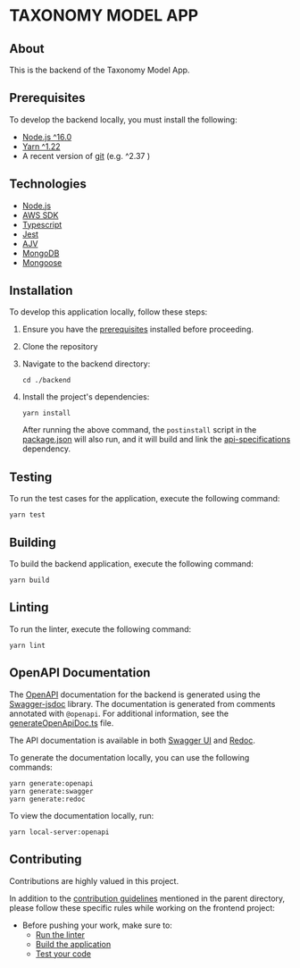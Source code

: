 # TAXONOMY MODEL APP

## About

This is the backend of the Taxonomy Model App.

## Prerequisites

To develop the backend locally, you must install the following:

* [Node.js ^16.0](https://nodejs.org/dist/latest-v16.x/)
* [Yarn ^1.22](https://classic.yarnpkg.com/en/) 
* A recent version of [git](https://git-scm.com/) (e.g. ^2.37 )

## Technologies

- [Node.js](https://nodejs.org)
- [AWS SDK](https://aws.amazon.com/sdk-for-javascript/)
- [Typescript](https://www.typescriptlang.org/)
- [Jest](https://jestjs.io/)
- [AJV](https://ajv.js.org/)
- [MongoDB](https://www.mongodb.com/)
- [Mongoose](https://mongoosejs.com/)

## Installation

To develop this application locally, follow these steps:

1. Ensure you have the [prerequisites](#prerequisites) installed before proceeding.

2. Clone the repository

3. Navigate to the backend directory:

    ```
    cd ./backend
    ```

4. Install the project's dependencies:

    ```
    yarn install
    ```

   After running the above command, the `postinstall` script in the [package.json](package.json) will also run, and it will build and link the [api-specifications](/api-specifications/readme.md) dependency.

## Testing

To run the test cases for the application, execute the following command:

```
yarn test
```

## Building

To build the backend application, execute the following command:

```
yarn build
```

## Linting

To run the linter, execute the following command:

```
yarn lint
```

## OpenAPI Documentation

The [OpenAPI](https://spec.openapis.org/oas/v3.1.0) documentation for the backend is generated using the [Swagger-jsdoc](https://www.npmjs.com/package/swagger-jsdoc) library. The documentation is generated from comments annotated with `@openapi`. For additional information, see the [generateOpenApiDoc.ts](openapi/generateOpenApiDoc.ts) file.

The API documentation is available in both [Swagger UI](https://swagger.io/tools/swagger-ui/) and [Redoc](https://redocly.com/redoc/).

To generate the documentation locally, you can use the following commands:
```
yarn generate:openapi
yarn generate:swagger
yarn generate:redoc
```

To view the documentation locally, run:

```
yarn local-server:openapi
```

## Contributing

Contributions are highly valued in this project. 

In addition to the [contribution guidelines](/README.md#contribution-guidelines) mentioned in the parent directory, please follow these specific rules while working on the frontend project:

- Before pushing your work, make sure to:
  - [Run the linter](#linting)
  - [Build the application](#building)
  - [Test your code](#testing)